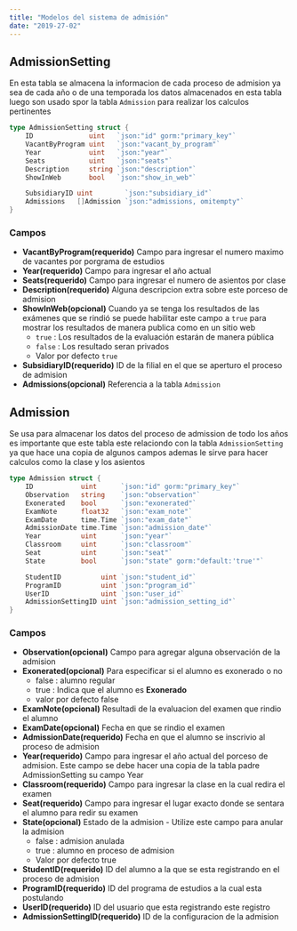 ```yaml
---
title: "Modelos del sistema de admisión"
date: "2019-27-02"
---
```



## AdmissionSetting
En esta tabla se almacena la informacion de cada proceso de admision ya sea de cada año o de una temporada
los datos almacenados en esta tabla luego son usado spor la tabla `Admission` para realizar los calculos pertinentes
```go
type AdmissionSetting struct {
	ID              uint   `json:"id" gorm:"primary_key"`
	VacantByProgram uint   `json:"vacant_by_program"`
	Year            uint   `json:"year"`
	Seats           uint   `json:"seats"`
	Description     string `json:"description"`
	ShowInWeb       bool   `json:"show_in_web"`

	SubsidiaryID uint        `json:"subsidiary_id"`
	Admissions   []Admission `json:"admissions, omitempty"`
}
```
### Campos
- **VacantByProgram(requerido)** Campo para ingresar el numero maximo de vacantes por porgrama de estudios
- **Year(requerido)** Campo para ingresar el año actual
- **Seats(requerido)** Campo para ingresar el numero de asientos por clase
- **Description(requerido)** Alguna descripcion extra sobre este porceso de admision
- **ShowInWeb(opcional)** Cuando ya se tenga los resultados de las exámenes que se rindió se puede habilitar  este campo a `true` para mostrar los resultados de manera publica como en un sitio web 
    - `true` : Los resultados de la evaluación estarán de manera pública
    - `false` : Los resultado seran privados
    - Valor por defecto `true`
- **SubsidiaryID(requerido)** ID de la filial en el que se aperturo el proceso de admision
- **Admissions(opcional)** Referencia a la tabla `Admission`

## Admission
Se usa para almacenar los datos del proceso de admission de todo los años es importante
que este tabla este relaciondo con la tabla `AdmissionSetting` ya que hace una copia de 
algunos campos ademas le sirve para hacer calculos como la clase y los asientos

```go
type Admission struct {
	ID            uint      `json:"id" gorm:"primary_key"`
	Observation   string    `json:"observation"`
	Exonerated    bool      `json:"exonerated"`
	ExamNote      float32   `json:"exam_note"`
	ExamDate      time.Time `json:"exam_date"`
	AdmissionDate time.Time `json:"admission_date"`
	Year          uint      `json:"year"`
	Classroom     uint      `json:"classroom"`
	Seat          uint      `json:"seat"`
	State         bool      `json:"state" gorm:"default:'true'"`

	StudentID          uint `json:"student_id"`
	ProgramID          uint `json:"program_id"`
	UserID             uint `json:"user_id"`
	AdmissionSettingID uint `json:"admission_setting_id"`
}
```

### Campos
- **Observation(opcional)**  Campo para agregar alguna observación de la admision
- **Exonerated(opcional)**  Para especificar si el alumno es exonerado o no
    - false : alumno regular
    - true  : Indica que el alumno es **Exonerado**
    - valor por defecto false
- **ExamNote(opcional)**  Resultadi de la evaluacion del examen que rindio el alumno
- **ExamDate(opcional)**  Fecha en que se rindio el examen
- **AdmissionDate(requerido)** Fecha en que el alumno se inscrivio al proceso de admision
- **Year(requerido)** Campo para ingresar el año actual del porceso de admision. Este campo se debe hacer una copia de la tabla padre AdmissionSetting su campo Year 
- **Classroom(requerido)** Campo para ingresar la clase en la cual redira el examen
- **Seat(requerido)** Campo para ingresar el lugar exacto donde se sentara el alumno para redir su examen
- **State(opcional)** Estado de la admision - Utilize este campo para anular la admision
    - false : admision anulada
    - true  : alumno en proceso de admision
    - Valor por defecto true
- **StudentID(requerido)** ID del alumno a la que se esta registrando en el proceso de admision
- **ProgramID(requerido)** ID del programa de estudios a la cual esta postulando
- **UserID(requerido)** ID del usuario que esta registrando este registro
- **AdmissionSettingID(requerido)** ID de la configuracion de la admision